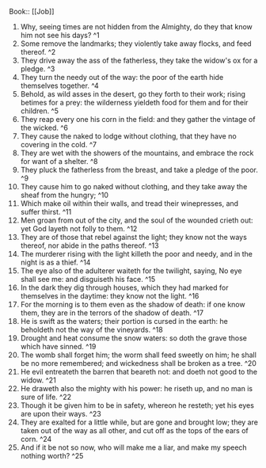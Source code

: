  Book:: [[Job]]
 1. Why, seeing times are not hidden from the Almighty, do they that know him not see his days? ^1
 2. Some remove the landmarks; they violently take away flocks, and feed thereof. ^2
 3. They drive away the ass of the fatherless, they take the widow's ox for a pledge. ^3
 4. They turn the needy out of the way: the poor of the earth hide themselves together. ^4
 5. Behold, as wild asses in the desert, go they forth to their work; rising betimes for a prey: the wilderness yieldeth food for them and for their children. ^5
 6. They reap every one his corn in the field: and they gather the vintage of the wicked. ^6
 7. They cause the naked to lodge without clothing, that they have no covering in the cold. ^7
 8. They are wet with the showers of the mountains, and embrace the rock for want of a shelter. ^8
 9. They pluck the fatherless from the breast, and take a pledge of the poor. ^9
 10. They cause him to go naked without clothing, and they take away the sheaf from the hungry; ^10
 11. Which make oil within their walls, and tread their winepresses, and suffer thirst. ^11
 12. Men groan from out of the city, and the soul of the wounded crieth out: yet God layeth not folly to them. ^12
 13. They are of those that rebel against the light; they know not the ways thereof, nor abide in the paths thereof. ^13
 14. The murderer rising with the light killeth the poor and needy, and in the night is as a thief. ^14
 15. The eye also of the adulterer waiteth for the twilight, saying, No eye shall see me: and disguiseth his face. ^15
 16. In the dark they dig through houses, which they had marked for themselves in the daytime: they know not the light. ^16
 17. For the morning is to them even as the shadow of death: if one know them, they are in the terrors of the shadow of death. ^17
 18. He is swift as the waters; their portion is cursed in the earth: he beholdeth not the way of the vineyards. ^18
 19. Drought and heat consume the snow waters: so doth the grave those which have sinned. ^19
 20. The womb shall forget him; the worm shall feed sweetly on him; he shall be no more remembered; and wickedness shall be broken as a tree. ^20
 21. He evil entreateth the barren that beareth not: and doeth not good to the widow. ^21
 22. He draweth also the mighty with his power: he riseth up, and no man is sure of life. ^22
 23. Though it be given him to be in safety, whereon he resteth; yet his eyes are upon their ways. ^23
 24. They are exalted for a little while, but are gone and brought low; they are taken out of the way as all other, and cut off as the tops of the ears of corn. ^24
 25. And if it be not so now, who will make me a liar, and make my speech nothing worth? ^25
